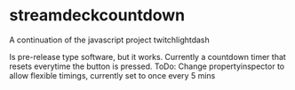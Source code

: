 # streamdeckcountdown

A continuation of the javascript project twitchlightdash

Is pre-release type software, but it works. Currently a countdown timer that resets everytime the button is pressed.
ToDo:
Change propertyinspector to allow flexible timings, currently set to once every 5 mins
